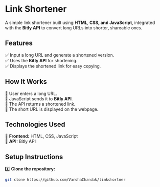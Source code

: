 # Link Shortener  
A simple link shortener built using **HTML, CSS, and JavaScript**, integrated with the **Bitly API** to convert long URLs into shorter, shareable ones.  

## Features  
✅ Input a long URL and generate a shortened version.  
✅ Uses the **Bitly API** for shortening.  
✅ Displays the shortened link for easy copying.  

## How It Works  
🔹 User enters a long URL.  
🔹 JavaScript sends it to **Bitly API**.  
🔹 The API returns a shortened link.  
🔹 The short URL is displayed on the webpage.  

## Technologies Used  
📌 **Frontend:** HTML, CSS, JavaScript  
📌 **API:** Bitly API  

## Setup Instructions  
1️⃣ **Clone the repository:**  
   ```sh
   git clone https://github.com/VarshaChandak/linkshortner
